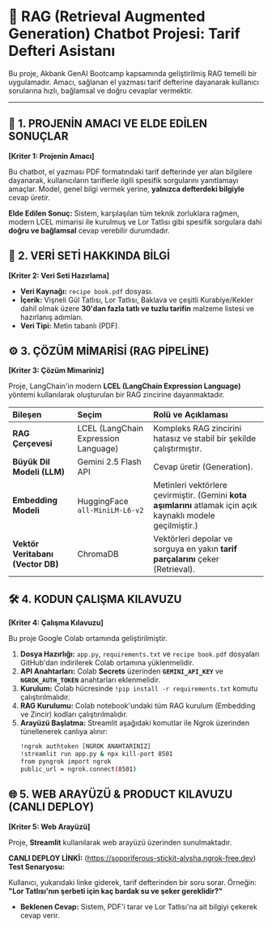 # 🍰 RAG (Retrieval Augmented Generation) Chatbot Projesi: Tarif Defteri Asistanı

Bu proje, Akbank GenAI Bootcamp kapsamında geliştirilmiş RAG temelli bir uygulamadır. Amacı, sağlanan el yazması tarif defterine dayanarak kullanıcı sorularına hızlı, bağlamsal ve doğru cevaplar vermektir.

---

## 🎯 1. PROJENİN AMACI VE ELDE EDİLEN SONUÇLAR

**[Kriter 1: Projenin Amacı]**

Bu chatbot, el yazması PDF formatındaki tarif defterinde yer alan bilgilere dayanarak, kullanıcıların tariflerle ilgili spesifik sorgularını yanıtlamayı amaçlar. Model, genel bilgi vermek yerine, **yalnızca defterdeki bilgiyle** cevap üretir.

**Elde Edilen Sonuç:** Sistem, karşılaşılan tüm teknik zorluklara rağmen, modern LCEL mimarisi ile kurulmuş ve Lor Tatlısı gibi spesifik sorgulara dahi **doğru ve bağlamsal** cevap verebilir durumdadır.

## 💾 2. VERİ SETİ HAKKINDA BİLGİ

**[Kriter 2: Veri Seti Hazırlama]**

* **Veri Kaynağı:** `recipe book.pdf` dosyası.
* **İçerik:** Vişneli Gül Tatlısı, Lor Tatlısı, Baklava ve çeşitli Kurabiye/Kekler dahil olmak üzere **30'dan fazla tatlı ve tuzlu tarifin** malzeme listesi ve hazırlanış adımları.
* **Veri Tipi:** Metin tabanlı (PDF).

## ⚙️ 3. ÇÖZÜM MİMARİSİ (RAG PİPELİNE)

**[Kriter 3: Çözüm Mimariniz]**

Proje, LangChain'in modern **LCEL (LangChain Expression Language)** yöntemi kullanılarak oluşturulan bir RAG zincirine dayanmaktadır.

| Bileşen | Seçim | Rolü ve Açıklaması |
| :--- | :--- | :--- |
| **RAG Çerçevesi** | LCEL (LangChain Expression Language) | Kompleks RAG zincirini hatasız ve stabil bir şekilde çalıştırmıştır. |
| **Büyük Dil Modeli (LLM)** | Gemini 2.5 Flash API | Cevap üretir (Generation). |
| **Embedding Modeli** | HuggingFace `all-MiniLM-L6-v2` | Metinleri vektörlere çevirmiştir. (Gemini **kota aşımlarını** atlamak için açık kaynaklı modele geçilmiştir.) |
| **Vektör Veritabanı (Vector DB)** | ChromaDB | Vektörleri depolar ve sorguya en yakın **tarif parçalarını** çeker (Retrieval). |

## 🛠️ 4. KODUN ÇALIŞMA KILAVUZU

**[Kriter 4: Çalışma Kılavuzu]**

Bu proje Google Colab ortamında geliştirilmiştir.

1.  **Dosya Hazırlığı:** `app.py`, `requirements.txt` ve `recipe book.pdf` dosyaları GitHub'dan indirilerek Colab ortamına yüklenmelidir.
2.  **API Anahtarları:** Colab **Secrets** üzerinden **`GEMINI_API_KEY`** ve **`NGROK_AUTH_TOKEN`** anahtarları eklenmelidir.
3.  **Kurulum:** Colab hücresinde `!pip install -r requirements.txt` komutu çalıştırılmalıdır.
4.  **RAG Kurulumu:** Colab notebook'undaki tüm RAG kurulum (Embedding ve Zincir) kodları çalıştırılmalıdır.
5.  **Arayüzü Başlatma:** Streamlit aşağıdaki komutlar ile Ngrok üzerinden tünellenerek canlıya alınır:
    ```bash
    !ngrok authtoken [NGROK ANAHTARINIZ]
    !streamlit run app.py & npx kill-port 8501
    from pyngrok import ngrok
    public_url = ngrok.connect(8501)
    ```

## 🌐 5. WEB ARAYÜZÜ & PRODUCT KILAVUZU (CANLI DEPLOY)

**[Kriter 5: Web Arayüzü]**

Proje, **Streamlit** kullanılarak web arayüzü üzerinden sunulmaktadır.

**CANLI DEPLOY LİNKİ:** (https://soporiferous-stickit-alysha.ngrok-free.dev)
**Test Senaryosu:**

Kullanıcı, yukarıdaki linke giderek, tarif defterinden bir soru sorar. Örneğin: **"Lor Tatlısı'nın şerbeti için kaç bardak su ve şeker gereklidir?"**
* **Beklenen Cevap:** Sistem, PDF'i tarar ve Lor Tatlısı'na ait bilgiyi çekerek cevap verir.
